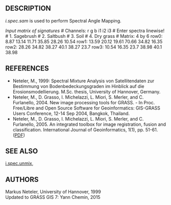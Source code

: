 ## DESCRIPTION

*i.spec.sam* is used to perform Spectral Angle Mapping.

*Input matrix of signatures* \# Channels: r g b i1 i2 i3 \# Enter
spectra linewise\! \# 1. Sagebrush \# 2. Saltbush \# 3. Soil \# 4. Dry
grass \# Matrix: 4 by 6 row0: 8.87 13.14 11.71 35.85 28.26 10.54 row1:
13.59 20.12 19.61 70.66 34.82 16.35 row2: 28.26 34.82 38.27 40.1 38.27
23.7 row3: 10.54 16.35 23.7 38.98 40.1 38.98

## REFERENCES

- Neteler, M., 1999: Spectral Mixture Analysis von Satellitendaten zur
    Bestimmung von Bodenbedeckungsgraden im Hinblick auf die
    Erosionsmodellierung. M.Sc. thesis, University of Hannover, Germany.
- Neteler, M., D. Grasso, I. Michelazzi, L. Miori, S. Merler, and C.
    Furlanello, 2004. New image processing tools for GRASS. - In Proc.
    Free/Libre and Open Source Software for Geoinformatics: GIS-GRASS
    Users Conference, 12-14 Sep 2004, Bangkok, Thailand.
- Neteler, M., D. Grasso, I. Michelazzi, L. Miori, S. Merler, and C.
    Furlanello, 2005. An integrated toolbox for image registration,
    fusion and classification. International Journal of Geoinformatics,
    1(1), pp. 51-61.
    ([PDF](https://www.grassbook.org/wp-content/uploads/neteler/papers/neteler2005_IJG_051-061_draft.pdf))

## SEE ALSO

[i.spec.unmix](i.spec.unmix.md),

## AUTHORS

Markus Neteler, University of Hannover, 1999  
Updated to GRASS GIS 7: Yann Chemin, 2015
